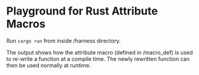 # Playground for Rust Attribute Macros

Run `cargo run` from inside /harness directory. 

The output shows how the attribute macro (defined in /macro_def) is used to 
re-write a function at a compile time. The newly rewritten function can 
then be used normally at runtime. 
